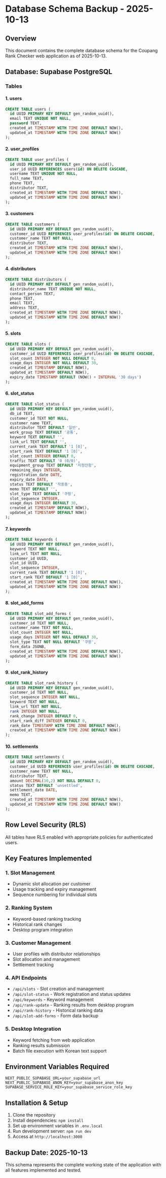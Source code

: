 # Database Schema Backup - 2025-10-13

## Overview
This document contains the complete database schema for the Coupang Rank Checker web application as of 2025-10-13.

## Database: Supabase PostgreSQL

### Tables

#### 1. users
```sql
CREATE TABLE users (
  id UUID PRIMARY KEY DEFAULT gen_random_uuid(),
  email TEXT UNIQUE NOT NULL,
  password TEXT,
  created_at TIMESTAMP WITH TIME ZONE DEFAULT NOW(),
  updated_at TIMESTAMP WITH TIME ZONE DEFAULT NOW()
);
```

#### 2. user_profiles
```sql
CREATE TABLE user_profiles (
  id UUID PRIMARY KEY DEFAULT gen_random_uuid(),
  user_id UUID REFERENCES users(id) ON DELETE CASCADE,
  username TEXT UNIQUE NOT NULL,
  full_name TEXT,
  phone TEXT,
  distributor TEXT,
  created_at TIMESTAMP WITH TIME ZONE DEFAULT NOW(),
  updated_at TIMESTAMP WITH TIME ZONE DEFAULT NOW()
);
```

#### 3. customers
```sql
CREATE TABLE customers (
  id UUID PRIMARY KEY DEFAULT gen_random_uuid(),
  customer_id UUID REFERENCES user_profiles(id) ON DELETE CASCADE,
  customer_name TEXT NOT NULL,
  distributor TEXT,
  created_at TIMESTAMP WITH TIME ZONE DEFAULT NOW(),
  updated_at TIMESTAMP WITH TIME ZONE DEFAULT NOW()
);
```

#### 4. distributors
```sql
CREATE TABLE distributors (
  id UUID PRIMARY KEY DEFAULT gen_random_uuid(),
  distributor_name TEXT UNIQUE NOT NULL,
  contact_person TEXT,
  phone TEXT,
  email TEXT,
  address TEXT,
  created_at TIMESTAMP WITH TIME ZONE DEFAULT NOW(),
  updated_at TIMESTAMP WITH TIME ZONE DEFAULT NOW()
);
```

#### 5. slots
```sql
CREATE TABLE slots (
  id UUID PRIMARY KEY DEFAULT gen_random_uuid(),
  customer_id UUID REFERENCES user_profiles(id) ON DELETE CASCADE,
  slot_count INTEGER NOT NULL DEFAULT 0,
  usage_days INTEGER NOT NULL DEFAULT 30,
  created_at TIMESTAMP DEFAULT NOW(),
  updated_at TIMESTAMP DEFAULT NOW(),
  expiry_date TIMESTAMP DEFAULT (NOW() + INTERVAL '30 days')
);
```

#### 6. slot_status
```sql
CREATE TABLE slot_status (
  id UUID PRIMARY KEY DEFAULT gen_random_uuid(),
  db_id TEXT,
  customer_id TEXT NOT NULL,
  customer_name TEXT,
  distributor TEXT DEFAULT '일반',
  work_group TEXT DEFAULT '공통',
  keyword TEXT DEFAULT '',
  link_url TEXT DEFAULT '',
  current_rank TEXT DEFAULT '1 [0]',
  start_rank TEXT DEFAULT '1 [0]',
  slot_count INTEGER DEFAULT 0,
  traffic TEXT DEFAULT '0 (0/0)',
  equipment_group TEXT DEFAULT '지정안함',
  remaining_days INTEGER,
  registration_date DATE,
  expiry_date DATE,
  status TEXT DEFAULT '작동중',
  memo TEXT DEFAULT '',
  slot_type TEXT DEFAULT '쿠팡',
  slot_sequence INTEGER,
  usage_days INTEGER DEFAULT 30,
  created_at TIMESTAMP DEFAULT NOW(),
  updated_at TIMESTAMP DEFAULT NOW()
);
```

#### 7. keywords
```sql
CREATE TABLE keywords (
  id UUID PRIMARY KEY DEFAULT gen_random_uuid(),
  keyword TEXT NOT NULL,
  link_url TEXT NOT NULL,
  customer_id UUID,
  slot_id UUID,
  slot_sequence INTEGER,
  current_rank TEXT DEFAULT '1 [0]',
  start_rank TEXT DEFAULT '1 [0]',
  created_at TIMESTAMP WITH TIME ZONE DEFAULT NOW(),
  updated_at TIMESTAMP WITH TIME ZONE DEFAULT NOW()
);
```

#### 8. slot_add_forms
```sql
CREATE TABLE slot_add_forms (
  id UUID PRIMARY KEY DEFAULT gen_random_uuid(),
  customer_id TEXT NOT NULL,
  customer_name TEXT NOT NULL,
  slot_count INTEGER NOT NULL,
  usage_days INTEGER NOT NULL DEFAULT 30,
  slot_type TEXT NOT NULL DEFAULT '쿠팡',
  form_data JSONB,
  created_at TIMESTAMP WITH TIME ZONE DEFAULT NOW(),
  updated_at TIMESTAMP WITH TIME ZONE DEFAULT NOW()
);
```

#### 9. slot_rank_history
```sql
CREATE TABLE slot_rank_history (
  id UUID PRIMARY KEY DEFAULT gen_random_uuid(),
  customer_id TEXT NOT NULL,
  slot_sequence INTEGER NOT NULL,
  keyword TEXT NOT NULL,
  link_url TEXT NOT NULL,
  rank INTEGER NOT NULL,
  rank_change INTEGER DEFAULT 0,
  start_rank_diff INTEGER DEFAULT 0,
  rank_date TIMESTAMP WITH TIME ZONE DEFAULT NOW(),
  created_at TIMESTAMP WITH TIME ZONE DEFAULT NOW()
);
```

#### 10. settlements
```sql
CREATE TABLE settlements (
  id UUID PRIMARY KEY DEFAULT gen_random_uuid(),
  customer_id UUID REFERENCES user_profiles(id) ON DELETE CASCADE,
  customer_name TEXT NOT NULL,
  distributor TEXT,
  amount DECIMAL(10,2) NOT NULL DEFAULT 0,
  status TEXT DEFAULT 'unsettled',
  settlement_date DATE,
  memo TEXT,
  created_at TIMESTAMP WITH TIME ZONE DEFAULT NOW(),
  updated_at TIMESTAMP WITH TIME ZONE DEFAULT NOW()
);
```

## Row Level Security (RLS)

All tables have RLS enabled with appropriate policies for authenticated users.

## Key Features Implemented

### 1. Slot Management
- Dynamic slot allocation per customer
- Usage tracking and expiry management
- Sequence numbering for individual slots

### 2. Ranking System
- Keyword-based ranking tracking
- Historical rank changes
- Desktop program integration

### 3. Customer Management
- User profiles with distributor relationships
- Slot allocation and management
- Settlement tracking

### 4. API Endpoints
- `/api/slots` - Slot creation and management
- `/api/slot-status` - Work registration and status updates
- `/api/keywords` - Keyword management
- `/api/rank-update` - Ranking results from desktop program
- `/api/rank-history` - Historical ranking data
- `/api/slot-add-forms` - Form data backup

### 5. Desktop Integration
- Keyword fetching from web application
- Ranking results submission
- Batch file execution with Korean text support

## Environment Variables Required

```env
NEXT_PUBLIC_SUPABASE_URL=your_supabase_url
NEXT_PUBLIC_SUPABASE_ANON_KEY=your_supabase_anon_key
SUPABASE_SERVICE_ROLE_KEY=your_supabase_service_role_key
```

## Installation & Setup

1. Clone the repository
2. Install dependencies: `npm install`
3. Set up environment variables in `.env.local`
4. Run development server: `npm run dev`
5. Access at `http://localhost:3000`

## Backup Date: 2025-10-13
This schema represents the complete working state of the application with all features implemented and tested.
